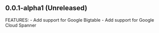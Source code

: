 ## 0.0.1-alpha1 (Unreleased)

FEATURES:
    - Add support for Google Bigtable
    - Add support for Google Cloud Spanner